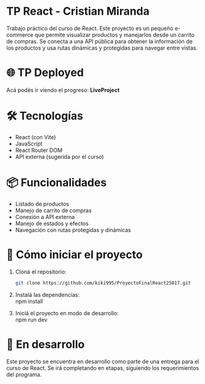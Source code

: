 # TP React - Cristian Miranda

Trabajo práctico del curso de React. Este proyecto es un pequeño e-commerce que permite visualizar productos y manejarlos desde un carrito de compras. Se conecta a una API pública para obtener la información de los productos y usa rutas dinámicas y protegidas para navegar entre vistas.

# 🌐 TP Deployed

Acá podés ir viendo el progreso: **LiveProject**

# 🛠️ Tecnologías

- React (con Vite)
- JavaScript  
- React Router DOM  
- API externa (sugerida por el curso)  

# 📦 Funcionalidades

- Listado de productos  
- Manejo de carrito de compras  
- Conexión a API externa  
- Manejo de estados y efectos  
- Navegación con rutas protegidas y dinámicas  

# 🚀 Cómo iniciar el proyecto

1. Cloná el repositorio:
   ```bash
   git clone https://github.com/kiki995/ProyectoFinalReact25017.git
2. Instalá las dependencias:  
npm install

3. Iniciá el proyecto en modo de desarrollo:  
npm run dev

# 🧪 En desarrollo  
Este proyecto se encuentra en desarrollo como parte de una entrega para el curso de React. Se irá completando en etapas, siguiendo los requerimientos del programa.

